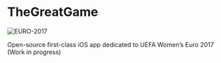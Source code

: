 # TheGreatGame

![EURO-2017](http://img.uefa.com/imgml/uefacom/weuro/social/og-default.jpg)

Open-source first-class iOS app dedicated to UEFA Women’s Euro 2017 (Work in progress)
